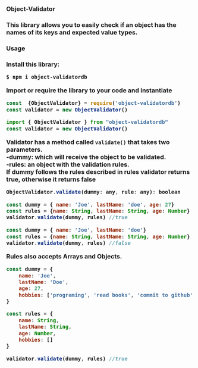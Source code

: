 <h3>Object-Validator<h3>

This library allows you to easily check if an object has the names of its keys and expected value types.

<h3>Usage<h3>
Install this library:

```bash
$ npm i object-validatordb
```
Import or require the library to your code and instantiate
```js
const  {ObjectValidator} = require('object-validatordb')
const validator = new ObjectValidator()
```
```js
import { ObjectValidator } from "object-validatordb"
const validator = new ObjectValidator()
```
Validator has a method called `validate()` that takes two parameters.<br>
-dummy: which will receive the object to be validated.<br>
-rules: an object with the validation rules.<br>
If dummy follows the rules described in rules validator returns true, otherwise it returns false
```js
ObjectValidator.validate(dummy: any, rule: any): boolean
```

```js
const dummy = { name: 'Joe', lastName: 'doe', age: 27}
const rules = {name: String, lastName: String, age: Number}
validator.validate(dummy, rules) //true
```

```js
const dummy = { name: 'Joe', lastName: 'doe'}
const rules = {name: String, lastName: String, age: Number}
validator.validate(dummy, rules) //false
```
Rules also accepts Arrays and Objects.
```js
const dummy = {
    name: 'Joe',
    lastName: 'Doe',
    age: 27,
    hobbies: ['programing', 'read books', 'commit to github' ]
}

const rules = {
    name: String,
    lastName: String,
    age: Number,
    hobbies: []
}

validator.validate(dummy, rules) //true
```
